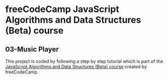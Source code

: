 # freeCodeCamp JavaScript Algorithms and Data Structures (Beta) course

## 03-Music Player

This project is coded by following a step by step tutorial which is part of the [JavaScript Algorithms and Data Structures (Beta) course](https://www.freecodecamp.org/learn/javascript-algorithms-and-data-structures-v8/) created by freeCodeCamp.
